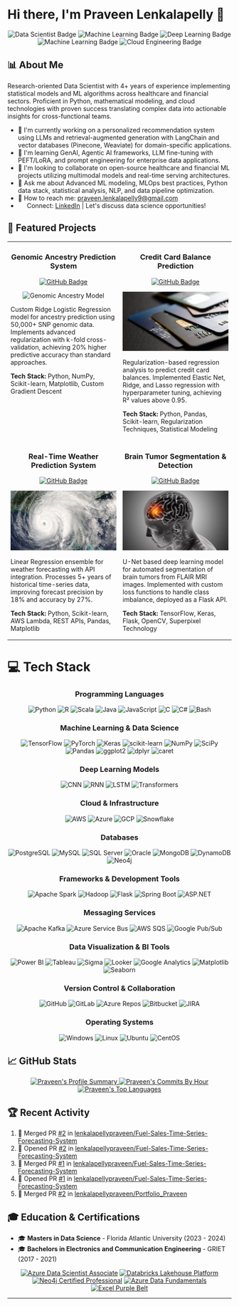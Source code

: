 # Hi there, I'm Praveen Lenkalapelly 👋

<div align="center">
  <img src="https://img.shields.io/badge/-Data%20Scientist-2978B5?style=for-the-badge" alt="Data Scientist Badge"/>
  <img src="https://img.shields.io/badge/-Data%20Engineer-C45427?style=for-the-badge" alt="Machine Learning Badge"/>
  <img src="https://img.shields.io/badge/-AI%20Engineer-6F42C1?style=for-the-badge" alt="Deep Learning Badge"/>
  <img src="https://img.shields.io/badge/-Machine%20Learning%20Engineer-16A085?style=for-the-badge" alt="Machine Learning Badge"/>
  <img src="https://img.shields.io/badge/-Cloud%20Engineer-607D8B?style=for-the-badge" alt="Cloud Engineering Badge"/>
</div>

## 📊 About Me

Research-oriented Data Scientist with 4+ years of experience implementing statistical models and ML algorithms across healthcare and financial sectors. Proficient in Python, mathematical modeling, and cloud technologies with proven success translating complex data into actionable insights for cross-functional teams.

- 🔭 I'm currently working on a personalized recommendation system using LLMs and retrieval-augmented generation with LangChain and vector databases (Pinecone, Weaviate) for domain-specific applications.
- 🌱 I'm learning GenAI, Agentic AI frameworks, LLM fine-tuning with PEFT/LoRA, and prompt engineering for enterprise data applications.
- 👯 I'm looking to collaborate on open-source healthcare and financial ML projects utilizing multimodal models and real-time serving architectures.
- 💬 Ask me about Advanced ML modeling, MLOps best practices, Python data stack, statistical analysis, NLP, and data pipeline optimization.
- 📩 How to reach me: [praveen.lenkalapelly9@gmail.com](mailto:praveen.lenkalapelly9@gmail.com)
- <img src="https://upload.wikimedia.org/wikipedia/commons/c/ca/LinkedIn_logo_initials.png" width="16" height="16" style="vertical-align: text-bottom;"> Connect: [LinkedIn](https://www.linkedin.com/in/praveen-lenkalapelly/) | Let's discuss data science opportunities!
  
## 🚀 Featured Projects

<table>
  <tr>
    <td width="50%" valign="top">
      <h3 align="center">Genomic Ancestry Prediction System</h3>
      <div align="center">
        <a href="https://github.com/lenkalapellypraveen/Genomic-Ancestry-Prediction-through-Advanced-Machine-Learning-Integration" target="_blank">
          <img src="https://img.shields.io/badge/GitHub-View%20Code-blue?style=for-the-badge&logo=github" alt="GitHub Badge">
        </a>
      </div>
      <p align="center">
        <img src="https://scitechdaily.com/images/Researchers-Optimize-Genetic-Tests-for-Diverse-Populations-To-Tackle-Health-Disparities.jpg" width="100%"  alt="Genomic Ancestry Model"/>
      </p>
      <p>
        Custom Ridge Logistic Regression model for ancestry prediction using 50,000+ SNP genomic data. Implements advanced regularization with k-fold cross-validation, achieving 20% higher predictive accuracy than standard approaches.
      </p>
      <p><strong>Tech Stack:</strong> Python, NumPy, Scikit-learn, Matplotlib, Custom Gradient Descent</p>
    </td>
    <td width="50%" valign="top">
      <h3 align="center">Credit Card Balance Prediction</h3>
      <div align="center">
        <a href="https://github.com/lenkalapellypraveen/Credit-Balance-Predictor-Optimizing-Financial-Risk-Assessment-with-Regularized-Regression" target="_blank">
          <img src="https://img.shields.io/badge/GitHub-View%20Code-blue?style=for-the-badge&logo=github" alt="GitHub Badge">
        </a>
      </div>
      <p align="center">
        <img src="https://github.com/lenkalapellypraveen/Project_images/blob/main/credit_card_image.jpg" width="100%"  alt="Credit Balance Prediction"/>
      </p>
      <p>
        Regularization-based regression analysis to predict credit card balances. Implemented Elastic Net, Ridge, and Lasso regression with hyperparameter tuning, achieving R² values above 0.95.
      </p>
      <p><strong>Tech Stack:</strong> Python, Pandas, Scikit-learn, Regularization Techniques, Statistical Modeling</p>
    </td>
  </tr>
  <tr>
    <td width="50%" valign="top">
      <h3 align="center">Real-Time Weather Prediction System</h3>
      <div align="center">
        <a href="https://github.com/lenkalapellypraveen/Real-Time-Weather-prediction-with-API-Integration" target="_blank">
          <img src="https://img.shields.io/badge/GitHub-View%20Code-blue?style=for-the-badge&logo=github" alt="GitHub Badge">
        </a>
      </div>
      <p align="center">
        <img src="https://github.com/lenkalapellypraveen/Project_images/blob/main/Weather_Prediction_image.jpg" width="100%"  alt="Weather Prediction"/>
      </p>
      <p>
        Linear Regression ensemble for weather forecasting with API integration. Processes 5+ years of historical time-series data, improving forecast precision by 18% and accuracy by 27%.
      </p>
      <p><strong>Tech Stack:</strong> Python, Scikit-learn, AWS Lambda, REST APIs, Pandas, Matplotlib</p>
    </td>
    <td width="50%" valign="top">
      <h3 align="center">Brain Tumor Segmentation & Detection</h3>
      <div align="center">
        <a href="https://github.com/lenkalapellypraveen/Automated-Brain-Tumor-Segmentation-and-Detection-Using-Deep-Neural-Networks-on-FLAIR-MRI" target="_blank">
          <img src="https://img.shields.io/badge/GitHub-View%20Code-blue?style=for-the-badge&logo=github" alt="GitHub Badge">
        </a>
      </div>
      <p align="center">
        <img src="https://github.com/lenkalapellypraveen/Project_images/blob/main/Brain_Tumor_image.png" width="100%"  alt="Brain Tumor Detection"/>
      </p>
      <p>
        U-Net based deep learning model for automated segmentation of brain tumors from FLAIR MRI images. Implemented with custom loss functions to handle class imbalance, deployed as a Flask API.
      </p>
      <p><strong>Tech Stack:</strong> TensorFlow, Keras, Flask, OpenCV, Superpixel Technology</p>
    </td>
  </tr>
</table>

# 💻 Tech Stack
<div align="center">

### Programming Languages
![Python](https://img.shields.io/badge/-Python-3776AB?style=flat-square&logo=python&logoColor=white)
![R](https://img.shields.io/badge/R-276DC3?style=flat-square&logo=r&logoColor=white)
![Scala](https://img.shields.io/badge/Scala-DC322F?style=flat-square&logo=scala&logoColor=white)
![Java](https://img.shields.io/badge/Java-ED8B00?style=flat-square&logo=java&logoColor=white)
![JavaScript](https://img.shields.io/badge/JavaScript-F7DF1E?style=flat-square&logo=javascript&logoColor=black)
![C](https://img.shields.io/badge/C-00599C?style=flat-square&logo=c&logoColor=white)
![C#](https://img.shields.io/badge/C%23-239120?style=flat-square&logo=c-sharp&logoColor=white)
![Bash](https://img.shields.io/badge/Bash-4EAA25?style=flat-square&logo=gnu-bash&logoColor=white)

### Machine Learning & Data Science
![TensorFlow](https://img.shields.io/badge/TensorFlow-FF6F00?style=flat-square&logo=tensorflow&logoColor=white)
![PyTorch](https://img.shields.io/badge/PyTorch-EE4C2C?style=flat-square&logo=pytorch&logoColor=white)
![Keras](https://img.shields.io/badge/Keras-D00000?style=flat-square&logo=keras&logoColor=white)
![scikit-learn](https://img.shields.io/badge/scikit--learn-F7931E?style=flat-square&logo=scikit-learn&logoColor=white)
![NumPy](https://img.shields.io/badge/NumPy-013243?style=flat-square&logo=numpy&logoColor=white)
![SciPy](https://img.shields.io/badge/SciPy-8CAAE6?style=flat-square&logo=scipy&logoColor=white)
![Pandas](https://img.shields.io/badge/Pandas-150458?style=flat-square&logo=pandas&logoColor=white)
![ggplot2](https://img.shields.io/badge/ggplot2-FC4E07?style=flat-square&logo=r&logoColor=white)
![dplyr](https://img.shields.io/badge/dplyr-2165AE?style=flat-square&logo=r&logoColor=white)
![caret](https://img.shields.io/badge/caret-00589C?style=flat-square&logo=r&logoColor=white)

### Deep Learning Models
![CNN](https://img.shields.io/badge/CNN-FF6F00?style=flat-square&logo=tensorflow&logoColor=white)
![RNN](https://img.shields.io/badge/RNN-EE4C2C?style=flat-square&logo=pytorch&logoColor=white)
![LSTM](https://img.shields.io/badge/LSTM-D00000?style=flat-square&logo=keras&logoColor=white)
![Transformers](https://img.shields.io/badge/Transformers-FFD700?style=flat-square&logo=huggingface&logoColor=black)

### Cloud & Infrastructure
![AWS](https://img.shields.io/badge/AWS-232F3E?style=flat-square&logo=amazon-aws&logoColor=white)
![Azure](https://img.shields.io/badge/Azure-0089D6?style=flat-square&logo=microsoft-azure&logoColor=white)
![GCP](https://img.shields.io/badge/GCP-4285F4?style=flat-square&logo=google-cloud&logoColor=white)
![Snowflake](https://img.shields.io/badge/Snowflake-29B5E8?style=flat-square&logo=snowflake&logoColor=white)

### Databases
![PostgreSQL](https://img.shields.io/badge/PostgreSQL-336791?style=flat-square&logo=postgresql&logoColor=white)
![MySQL](https://img.shields.io/badge/MySQL-4479A1?style=flat-square&logo=mysql&logoColor=white)
![SQL Server](https://img.shields.io/badge/SQL%20Server-CC2927?style=flat-square&logo=microsoft-sql-server&logoColor=white)
![Oracle](https://img.shields.io/badge/Oracle-F80000?style=flat-square&logo=oracle&logoColor=white)
![MongoDB](https://img.shields.io/badge/MongoDB-47A248?style=flat-square&logo=mongodb&logoColor=white)
![DynamoDB](https://img.shields.io/badge/DynamoDB-4053D6?style=flat-square&logo=amazon-dynamodb&logoColor=white)
![Neo4j](https://img.shields.io/badge/Neo4j-008CC1?style=flat-square&logo=neo4j&logoColor=white)

### Frameworks & Development Tools
![Apache Spark](https://img.shields.io/badge/Apache%20Spark-E25A1C?style=flat-square&logo=apache-spark&logoColor=white)
![Hadoop](https://img.shields.io/badge/Hadoop-66CCFF?style=flat-square&logo=apache-hadoop&logoColor=black)
![Flask](https://img.shields.io/badge/Flask-000000?style=flat-square&logo=flask&logoColor=white)
![Spring Boot](https://img.shields.io/badge/Spring%20Boot-6DB33F?style=flat-square&logo=spring-boot&logoColor=white)
![ASP.NET](https://img.shields.io/badge/ASP.NET-512BD4?style=flat-square&logo=.net&logoColor=white)

### Messaging Services
![Apache Kafka](https://img.shields.io/badge/Apache%20Kafka-231F20?style=flat-square&logo=apache-kafka&logoColor=white)
![Azure Service Bus](https://img.shields.io/badge/Azure%20Service%20Bus-0089D6?style=flat-square&logo=microsoft-azure&logoColor=white)
![AWS SQS](https://img.shields.io/badge/AWS%20SQS-FF9900?style=flat-square&logo=amazon-aws&logoColor=white)
![Google Pub/Sub](https://img.shields.io/badge/Google%20Pub%2FSub-4285F4?style=flat-square&logo=google-cloud&logoColor=white)

### Data Visualization & BI Tools
![Power BI](https://img.shields.io/badge/Power%20BI-F2C811?style=flat-square&logo=power-bi&logoColor=black)
![Tableau](https://img.shields.io/badge/Tableau-E97627?style=flat-square&logo=tableau&logoColor=white)
![Sigma](https://img.shields.io/badge/Sigma-4B275F?style=flat-square&logo=sigma&logoColor=white)
![Looker](https://img.shields.io/badge/Looker-4285F4?style=flat-square&logo=looker&logoColor=white)
![Google Analytics](https://img.shields.io/badge/Google%20Analytics-E37400?style=flat-square&logo=google-analytics&logoColor=white)
![Matplotlib](https://img.shields.io/badge/Matplotlib-11557C?style=flat-square&logo=python&logoColor=white)
![Seaborn](https://img.shields.io/badge/Seaborn-3776AB?style=flat-square&logo=python&logoColor=white)

### Version Control & Collaboration
![GitHub](https://img.shields.io/badge/GitHub-181717?style=flat-square&logo=github&logoColor=white)
![GitLab](https://img.shields.io/badge/GitLab-FCA121?style=flat-square&logo=gitlab&logoColor=white)
![Azure Repos](https://img.shields.io/badge/Azure%20Repos-0078D7?style=flat-square&logo=azure-devops&logoColor=white)
![Bitbucket](https://img.shields.io/badge/Bitbucket-0052CC?style=flat-square&logo=bitbucket&logoColor=white)
![JIRA](https://img.shields.io/badge/JIRA-0052CC?style=flat-square&logo=jira&logoColor=white)

### Operating Systems
![Windows](https://img.shields.io/badge/Windows-0078D6?style=flat-square&logo=windows&logoColor=white)
![Linux](https://img.shields.io/badge/Linux-FCC624?style=flat-square&logo=linux&logoColor=black)
![Ubuntu](https://img.shields.io/badge/Ubuntu-E95420?style=flat-square&logo=ubuntu&logoColor=white)
![CentOS](https://img.shields.io/badge/CentOS-262577?style=flat-square&logo=centos&logoColor=white)

</div>

## 📈 GitHub Stats
<div align="center">
  
  <!-- GitHub Stats Card with auto-update 
  <a href="https://github.com/lenkalapellypraveen">
    <img alt="Praveen's Github Stats" src="https://github-readme-stats.vercel.app/api?username=lenkalapellypraveen&show_icons=true&theme=radical&count_private=true&include_all_commits=true&hide_border=true" height="170"/>
  </a> -->

  <!-- GitHub Profile Summary -->
  <a href="https://github.com/lenkalapellypraveen">
    <img alt="Praveen's Profile Summary" src="https://github-profile-summary-cards.vercel.app/api/cards/stats?username=lenkalapellypraveen&theme=radical" />
    <img alt="Praveen's Commits By Hour" src="https://github-profile-summary-cards.vercel.app/api/cards/productive-time?username=lenkalapellypraveen&theme=radical" />
  </a>
  
  <!-- Most Used Languages Card with auto-update -->
  <a href="https://github.com/lenkalapellypraveen">
    <img alt="Praveen's Top Languages" src="https://github-readme-stats.vercel.app/api/top-langs/?username=lenkalapellypraveen&layout=compact&theme=radical&hide_border=true&langs_count=8" height="170"/>
  </a>
  
  <!-- GitHub Contribution Graph with auto-update 
  <a href="https://github.com/lenkalapellypraveen">
    <img alt="Praveen's Contribution Graph" src="https://github-profile-summary-cards.vercel.app/api/cards/profile-details?username=lenkalapellypraveen&theme=radical"/>
  </a> --> 
  
  <!-- GitHub Streak Stats with auto-update - Fixed URL 
  <a href="https://github.com/lenkalapellypraveen">
    <img alt="Praveen's Streak Stats" src="https://github-readme-streak-stats.herokuapp.com/?user=lenkalapellypraveen&theme=radical&hide_border=true"/>
  </a> -->
  
  <!-- Wakatime Stats - Only include if you have a WakaTime account properly set up -->
  <!-- Uncomment this section once your WakaTime profile is properly configured
  <a href="https://github.com/lenkalapellypraveen">
    <img alt="Praveen's Wakatime Stats" src="https://github-readme-stats.vercel.app/api/wakatime?username=lenkalapellypraveen&theme=radical&hide_border=true"/>
  </a>
  -->
</div>

## 🏆 Recent Activity
<!--START_SECTION:activity-->
1. 🎉 Merged PR [#2](https://github.com/lenkalapellypraveen/Fuel-Sales-Time-Series-Forecasting-System/pull/2) in [lenkalapellypraveen/Fuel-Sales-Time-Series-Forecasting-System](https://github.com/lenkalapellypraveen/Fuel-Sales-Time-Series-Forecasting-System)
2. 💪 Opened PR [#2](https://github.com/lenkalapellypraveen/Fuel-Sales-Time-Series-Forecasting-System/pull/2) in [lenkalapellypraveen/Fuel-Sales-Time-Series-Forecasting-System](https://github.com/lenkalapellypraveen/Fuel-Sales-Time-Series-Forecasting-System)
3. 🎉 Merged PR [#1](https://github.com/lenkalapellypraveen/Fuel-Sales-Time-Series-Forecasting-System/pull/1) in [lenkalapellypraveen/Fuel-Sales-Time-Series-Forecasting-System](https://github.com/lenkalapellypraveen/Fuel-Sales-Time-Series-Forecasting-System)
4. 💪 Opened PR [#1](https://github.com/lenkalapellypraveen/Fuel-Sales-Time-Series-Forecasting-System/pull/1) in [lenkalapellypraveen/Fuel-Sales-Time-Series-Forecasting-System](https://github.com/lenkalapellypraveen/Fuel-Sales-Time-Series-Forecasting-System)
5. 🎉 Merged PR [#2](https://github.com/lenkalapellypraveen/Portfolio_Praveen/pull/2) in [lenkalapellypraveen/Portfolio_Praveen](https://github.com/lenkalapellypraveen/Portfolio_Praveen)
<!--END_SECTION:activity-->

## 🎓 Education & Certifications

- 🎓 **Masters in Data Science** - Florida Atlantic University (2023 - 2024)
- 🎓 **Bachelors in Electronics and Communication Engineering** - GRIET (2017 - 2021)

<div align="center">
  
  [![Azure Data Scientist Associate](https://img.shields.io/badge/Microsoft-Azure%20Data%20Scientist%20Associate-0078D4?style=for-the-badge&logo=microsoft-azure&logoColor=white)](https://drive.google.com/file/d/1afT5f_o1wR9SNVJKyrGDoxKqC26mg0UV/view)
  [![Databricks Lakehouse Platform](https://img.shields.io/badge/Databricks-Lakehouse%20Platform-FF3621?style=for-the-badge&logo=databricks&logoColor=white)](https://drive.google.com/file/d/1AXBM1AV8wi3LVV6ivrXXOwtvVBvTRG3v/view)
  [![Neo4j Certified Professional](https://img.shields.io/badge/Neo4j-Certified%20Professional-008CC1?style=for-the-badge&logo=neo4j&logoColor=white)](https://drive.google.com/file/d/1sNrxTUDEcWGc50gRWufBqfkiMaZ2ekwR/view)
  [![Azure Data Fundamentals](https://img.shields.io/badge/Microsoft-Azure%20Data%20Fundamentals-2560E0?style=for-the-badge&logo=microsoft-azure&logoColor=white)](https://drive.google.com/file/d/1Y1MH6WYgCGW2iRk9vtAFrygmYReHIyr5/view)
  [![Excel Purple Belt](https://img.shields.io/badge/McGraw%20Hill-Excel%20Purple%20Belt-7B68EE?style=for-the-badge&logo=microsoft-excel&logoColor=white)](https://certificates.simnetonline.com/b5e9a08c-97df-4d3a-8315-f2701a01d7fb#acc.pkXJMwcx)
      
</div>

<!--
## 🔍 Currently Exploring

- 🧠 Reinforcement Learning algorithms for decision optimization
- 🌐 Graph Neural Networks for complex relationship modeling
- 📊 Explainable AI techniques for healthcare applications
- 🔄 MLOps practices for model deployment and monitoring
-->

---
